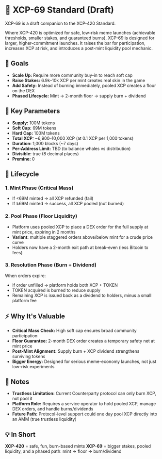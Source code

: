 # 🍆 XCP-69 Standard (Draft)

XCP-69 is a draft companion to the XCP-420 Standard.

Where XCP-420 is optimized for safe, low-risk meme launches (achievable thresholds, smaller stakes, and guaranteed burns), XCP-69 is designed for larger, higher-commitment launches. It raises the bar for participation, increases XCP at risk, and introduces a post-mint liquidity pool mechanic.

## 🎯 Goals

- **Scale Up:** Require more community buy-in to reach soft cap
- **Raise Stakes:** 6.9k–10k XCP per mint creates real skin in the game
- **Add Safety:** Instead of burning immediately, pooled XCP creates a floor on the DEX
- **Phased Lifecycle:** Mint → 2-month floor → supply burn + dividend

## 🔑 Key Parameters

- **Supply:** 100M tokens
- **Soft Cap:** 69M tokens
- **Hard Cap:** 100M tokens
- **Total XCP:** ~6,900–10,000 XCP (at 0.1 XCP per 1,000 tokens)
- **Duration:** 1,000 blocks (~7 days)
- **Per-Address Limit:** TBD (to balance whales vs distribution)
- **Divisible:** true (8 decimal places)
- **Premine:** 0

## 🔄 Lifecycle

### 1. Mint Phase (Critical Mass)
- If <69M minted → all XCP refunded (fail)
- If ≥69M minted → success, all XCP pooled (not burned)

### 2. Pool Phase (Floor Liquidity)
- Platform uses pooled XCP to place a DEX order for the full supply at mint price, expiring in 2 months
- **Variant:** multiple staggered orders above/below mint for a crude price curve
- Holders now have a 2-month exit path at break-even (less Bitcoin tx fees)

### 3. Resolution Phase (Burn + Dividend)
When orders expire:
- If order unfilled → platform holds both XCP + TOKEN
- TOKEN acquired is burned to reduce supply
- Remaining XCP is issued back as a dividend to holders, minus a small platform fee

## ⚡ Why It's Valuable

- **Critical Mass Check:** High soft cap ensures broad community participation
- **Floor Guarantee:** 2-month DEX order creates a temporary safety net at mint price
- **Post-Mint Alignment:** Supply burn + XCP dividend strengthens surviving tokens
- **Bigger Energy:** Designed for serious meme-economy launches, not just low-risk experiments

## 🚧 Notes

- **Trustless Limitation:** Current Counterparty protocol can only burn XCP, not pool it
- **Platform Role:** Requires a service operator to hold pooled XCP, manage DEX orders, and handle burns/dividends
- **Future Path:** Protocol-level support could one day pool XCP directly into an AMM (true trustless liquidity)

## 💡 In Short

**XCP-420** = safe, fun, burn-based mints
**XCP-69** = bigger stakes, pooled liquidity, and a phased path: mint → floor → burn/dividend